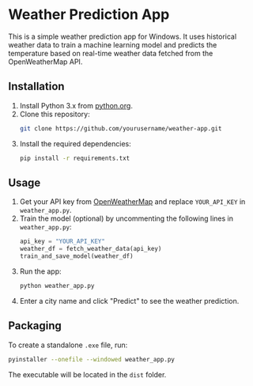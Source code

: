 # Weather Prediction App

This is a simple weather prediction app for Windows. It uses historical weather data to train a machine learning model and predicts the temperature based on real-time weather data fetched from the OpenWeatherMap API.

## Installation

1. Install Python 3.x from [python.org](https://www.python.org/).
2. Clone this repository:
   ```bash
   git clone https://github.com/yourusername/weather-app.git
   ```
3. Install the required dependencies:
   ```bash
   pip install -r requirements.txt
   ```

## Usage

1. Get your API key from [OpenWeatherMap](https://openweathermap.org/api) and replace `YOUR_API_KEY` in `weather_app.py`.
2. Train the model (optional) by uncommenting the following lines in `weather_app.py`:
   ```python
   api_key = "YOUR_API_KEY"
   weather_df = fetch_weather_data(api_key)
   train_and_save_model(weather_df)
   ```
3. Run the app:
   ```bash
   python weather_app.py
   ```
4. Enter a city name and click "Predict" to see the weather prediction.

## Packaging

To create a standalone `.exe` file, run:
```bash
pyinstaller --onefile --windowed weather_app.py
```

The executable will be located in the `dist` folder.
